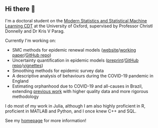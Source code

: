 ## Hi there 👋

I'm a doctoral student on the [Modern Statistics and Statistical Machine Learning CDT](https://statml.io) at the University of Oxford, supervised by Professor Christl Donnelly and Dr Kris V Parag.

Currently I'm working on: 
 - SMC methods for epidemic renewal models ([website](https://nicsteyn2.github.io/SMCforRt/)/[working paper](https://github.com/nicsteyn2/SMCforRt/blob/main/workingpaper.pdf)/[GitHub repo](https://github.com/nicsteyn2/SMCforRt))
 - Uncertainty quantification in epidemic models ([preprint](https://doi.org/10.1101/2024.10.22.24315918)/[GitHub repo](https://github.com/nicsteyn2/RobustRtEstimators)/[vignettes](https://nicsteyn2.github.io/RobustRtEstimators/))
 - Smoothing methods for epidemic survey data
 - A descriptive analysis of behaviours during the COVID-19 pandemic in England
 - Estimating orphanhood due to COVID-19 and all-causes in Brazil, extending [previous work](https://imperialcollegelondon.github.io/orphanhood_calculator/#/country/Brazil) with higher quality data and more rigorous methodology

I do most of my work in Julia, although I am also highly proficient in R, proficient in MATLAB and Python, and I once knew C++ and SQL.

See my [homepage](https://nicsteyn2.github.io) for more information!
